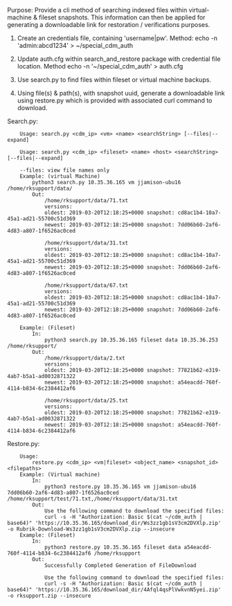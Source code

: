 Purpose: 
Provide a cli method of searching indexed files within virtual-machine & fileset snapshots. This information can then be applied 
for generating a downloadable link for restoration / verifications purposes. 

1. Create an credentials file, containing 'username|pw'. 
    Method: echo -n 'admin:abcd1234' > ~/special_cdm_auth

2. Update auth.cfg within search_and_restore package with credential file location. 
    Method echo -n '~/special_cdm_auth' > auth.cfg

3. Use search.py to find files within fileset or virtual machine backups.

4. Using file(s) & path(s), with snapshot uuid, generate a downloadable link using restore.py which is provided with associated curl command to download.

Search.py:

        Usage: search.py <cdm_ip> <vm> <name> <searchString> [--files|--expand]

        Usage: search.py <cdm_ip> <fileset> <name> <host> <searchString> [--files|--expand]

        --files: view file names only 
        Example: (virtual Machine)
            python3 search.py 10.35.36.165 vm jjamison-ubu16 /home/rksupport/data/
            Out:
                /home/rksupport/data/71.txt
                versions:
                oldest: 2019-03-20T12:18:25+0000 snapshot: cd8ac1b4-10a7-45a1-ad21-55700c51d369
                newest: 2019-03-20T12:18:25+0000 snapshot: 7dd06b60-2af6-4d83-a807-1f6526ac0ced 

                /home/rksupport/data/31.txt
                versions:
                oldest: 2019-03-20T12:18:25+0000 snapshot: cd8ac1b4-10a7-45a1-ad21-55700c51d369
                newest: 2019-03-20T12:18:25+0000 snapshot: 7dd06b60-2af6-4d83-a807-1f6526ac0ced 

                /home/rksupport/data/67.txt
                versions:
                oldest: 2019-03-20T12:18:25+0000 snapshot: cd8ac1b4-10a7-45a1-ad21-55700c51d369
                newest: 2019-03-20T12:18:25+0000 snapshot: 7dd06b60-2af6-4d83-a807-1f6526ac0ced 

        Example: (Fileset)
            In:
                python3 search.py 10.35.36.165 fileset data 10.35.36.253 /home/rksupport/ 
            Out:
                /home/rksupport/data/2.txt
                versions:
                oldest: 2019-03-20T12:18:25+0000 snapshot: 77821b62-e319-4ab7-b5a1-ad0032871322
                newest: 2019-03-20T12:18:25+0000 snapshot: a54eacdd-760f-4114-b834-6c2384412af6 

                /home/rksupport/data/25.txt
                versions:
                oldest: 2019-03-20T12:18:25+0000 snapshot: 77821b62-e319-4ab7-b5a1-ad0032871322
                newest: 2019-03-20T12:18:25+0000 snapshot: a54eacdd-760f-4114-b834-6c2384412af6 

Restore.py:

        Usage:
            restore.py <cdm_ip> <vm|fileset> <object_name> <snapshot_id> <filepaths>
        Example: (Virtual machine)
            In:
                python3 restore.py 10.35.36.165 vm jjamison-ubu16 7dd06b60-2af6-4d83-a807-1f6526ac0ced /home/rksupport/test/71.txt,/home/rksupport/data/31.txt
            Out:
                Use the following command to download the specified files: 
                curl -s -H "Authorization: Basic $(cat ~/cdm_auth | base64)" 'https://10.35.36.165/download_dir/Ws3zz1gb1sV3cm2DVXlp.zip' -o Rubrik-Download-Ws3zz1gb1sV3cm2DVXlp.zip --insecure
        Example: (Fileset)
            In:
                python3 restore.py 10.35.36.165 fileset data a54eacdd-760f-4114-b834-6c2384412af6 /home/rksupport
            Out:
                Successfully Completed Generation of FileDownload

                Use the following command to download the specified files: 
                curl -s -H "Authorization: Basic $(cat ~/cdm_auth | base64)" 'https://10.35.36.165/download_dir/4Afql4qsPlVwkvnN5yei.zip' -o rksupport.zip --insecure
